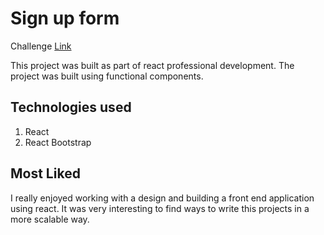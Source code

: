 # Sign up form

Challenge [Link](https://www.frontendmentor.io/challenges/intro-component-with-signup-form-5cf91bd49edda32581d28fd1)

This project was built as part of react professional development. The project was built using functional components. 

## Technologies used

1. React
2. React Bootstrap


## Most Liked

I really enjoyed working with a design and building a front end application using react. It was very interesting to find ways to write this projects in a more scalable way. 

